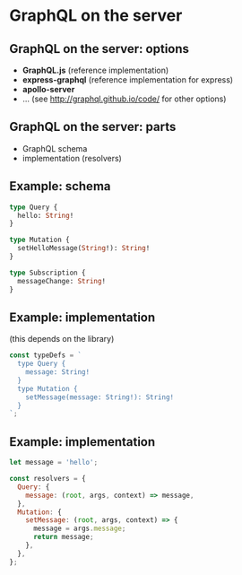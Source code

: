 # GraphQL on the server

## GraphQL on the server: options

- **GraphQL.js** (reference implementation)
- **express-graphql** (reference implementation for express)
- **apollo-server**
- ... (see http://graphql.github.io/code/ for other options)

## GraphQL on the server: parts

- GraphQL schema
- implementation (resolvers)

## Example: schema

```graphql
type Query {
  hello: String!
}

type Mutation {
  setHelloMessage(String!): String!
}

type Subscription {
  messageChange: String!
}
```

## Example: implementation

(this depends on the library)

```js
const typeDefs = `
  type Query {
    message: String!
  }
  type Mutation {
    setMessage(message: String!): String!
  }
`;
```

## Example: implementation

```js
let message = 'hello';

const resolvers = {
  Query: {
    message: (root, args, context) => message,
  },
  Mutation: {
    setMessage: (root, args, context) => {
      message = args.message;
      return message;
    },
  },
};
```
